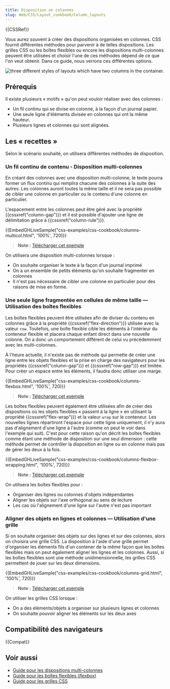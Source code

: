 ```yaml
---
title: Disposition en colonnes
slug: Web/CSS/Layout_cookbook/Column_layouts
---
```


{{CSSRef}}

Vous aurez souvent à créer des dispositions organisées en colonnes. CSS fournit différentes méthodes pour parvenir à de telles dispositions. Les grilles CSS ou les boîtes flexibles ou encore les dispositions multi-colonnes peuvent être utilisées et choisir l'une de ces méthodes dépend de ce que l'on veut obtenir. Dans ce guide, nous verrons ces différentes options.

![three different styles of layouts which have two columns in the container.](cookbook-multiple-columns.png)

## Prérequis

Il existe plusieurs « motifs » qu'on peut vouloir réaliser avec des colonnes :

- Un fil continu qui se divise en colonne, à la façon d'un journal papier.
- Une seule ligne d'éléments divisée en colonnes qui ont la même hauteur.
- Plusieurs lignes et colonnes qui sont alignées.

## Les « recettes »

Selon le scénario souhaité, on utilisera différentes méthodes de disposition.

### Un fil continu de contenu - Disposition multi-colonnes

En créant des colonnes avec une disposition multi-colonne, le texte pourra former un flux continu qui remplira chacune des colonnes à la suite des autres. Les colonnes auront toutes la même taille et il ne sera pas possible de cibler une colonne en particulier ou le contenu d'une colonne en particulier.

L'espacement entre les colonnes peut être géré avec la propriété {{cssxref("column-gap")}} et il est possible d'ajouter une ligne de délimitation grâce à {{cssxref("column-rule")}}.

{{EmbedGHLiveSample("css-examples/css-cookbook/columns-multicol.html", '100%', 720)}}

> **Note :** [Télécharger cet exemple](https://github.com/mdn/css-examples/blob/master/css-cookbook/columns-multicol--download.html)

On utilisera une disposition multi-colonnes lorsque :

- On souhaite organiser le texte à la façon d'un journal imprimé
- On a un ensemble de petits éléments qu'on souhaite fragmenter en colonnes
- Il n'est pas nécessaire de cibler une colonne en particulier pour des raisons de mise en forme.

### Une seule ligne fragmentée en cellules de même taille — Utilisation des boîtes flexibles

Les boîtes flexibles peuvent être utilisées afin de diviser du contenu en colonnes grâce à la propriété {{cssxref("flex-direction")}} utilisée avec la valeur `row`. Toutefois, une boîte flexible cible les éléments à l'intérieur du conteneur flexible et placera chaque enfant direct dans une nouvelle colonne. On a donc un comportement différent de celui vu précédemment avec les multi-colonnes.

À l'heure actuelle, il n'existe pas de méthode qui permette de créer une ligne entre les objets flexibles et la prise en charge des navigateurs pour les propriétés {{cssxref("column-gap")}} et {{cssxref("row-gap")}} est limitée. Pour créer un espace entre les éléments, il faudra donc utiliser une marge.

{{EmbedGHLiveSample("css-examples/css-cookbook/columns-flexbox.html", '100%', 720)}}

> **Note :** [Télécharger cet exemple](https://github.com/mdn/css-examples/blob/master/css-cookbook/columns-flexbox--download.html)

Les boîtes flexibles peuvent également être utilisées afin de créer des dispositions où les objets flexibles « passent à la ligne » en utilisant la propriété {{cssxref("flex-wrap")}} et la valeur `wrap` sur le conteneur. Les nouvelles lignes répartiront l'espace pour cette ligne uniquement, il n'y aura pas d'alignement d'une ligne à l'autre (comme on peut le voir dans l'exemple qui suit). C'est pour cette raison qu'on décrit les boîtes flexibles comme étant une méthode de disposition sur une seul dimension : cette méthode permet de contrôler la disposition en ligne ou en colonne mais pas de gérer les deux à la fois.

{{EmbedGHLiveSample("css-examples/css-cookbook/columns-flexbox-wrapping.html", '100%', 720)}}

> **Note :** [Télécharger cet exemple](https://github.com/mdn/css-examples/blob/master/css-cookbook/columns-flexbox-wrapping--download.html)

On utilisera les boîtes flexibles pour :

- Organiser des lignes ou colonnes d'objets indépendantes
- Aligner les objets sur l'axe orthogonal au sens de lecture
- Les cas où l'alignement d'une ligne sur l'autre n'est pas important

### Aligner des objets en lignes et colonnes — Utilisation d'une grille

Si on souhaite organiser des objets sur des lignes et sur des colonnes, alors on choisira une grille CSS. La disposition à l'aide d'une grille permet d'organiser les éléments fils d'un contener de la même façon que les boîtes flexibles mais on peut également aligner les lignes et les colonnes. Aussi, si les boîtes flexibles sont une méthode unidimensionnelle, les grilles CSS permettent de jouer sur les deux dimensions.

{{EmbedGHLiveSample("css-examples/css-cookbook/columns-grid.html", '100%', 720)}}

> **Note :** [Télécharger cet exemple](https://github.com/mdn/css-examples/blob/master/css-cookbook/columns-grid--download.html)

On utiliser les grilles CSS lorsque :

- On a des éléments/objets à organiser sur plusieurs lignes et colonnes
- On souhaite pouvoir aligner les éléments sur les deux axes

## Compatibilité des navigateurs

{{Compat}}

## Voir aussi

- [Guide pour les dispositions multi-colonnes](/fr/docs/Web/CSS/CSS_Columns)
- [Guide pour les boîtes flexibles (_flexbox_)](/fr/docs/Web/CSS/CSS_Flexible_Box_Layout)
- [Guide pour les grilles CSS](/fr/docs/Web/CSS/CSS_Grid_Layout)
